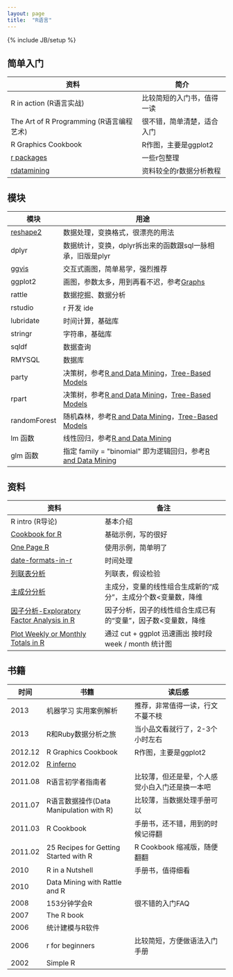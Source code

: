 ```yaml
---
layout: page
title:  "R语言"
---
```

{% include JB/setup %}


## 简单入门

| 资料 | 简介 |
| ---- | ---- |
| R in action (R语言实战) | 比较简短的入门书，值得一读
| The Art of R Programming (R语言编程艺术) | 很不错，简单清楚，适合入门
| R Graphics Cookbook | R作图，主要是ggplot2
| [r packages](http://bbs.pinggu.org/thread-2477637-1-1.html) | 一些r包整理
| [rdatamining](http://www.rdatamining.com/) | 资料较全的r数据分析教程

## 模块

| 模块 | 用途 |
| ---- | ---- |
| [reshape2](http://cran.r-project.org/web/packages/reshape2/reshape2.pdf) | 数据处理，变换格式，很漂亮的用法
| dplyr | 数据统计，变换，dplyr拆出来的函数跟sql一脉相承，旧版是plyr
| [ggvis](http://ggvis.rstudio.com/) | 交互式画图，简单易学，强烈推荐
| ggplot2 | 画图，参数太多，用到再看不迟，参考[Graphs](http://wiki.stdout.org/rcookbook/Graphs/)
| rattle | 数据挖掘、数据分析
| rstudio | r 开发 ide
| lubridate | 时间计算，基础库
| stringr | 字符串，基础库
| sqldf | 数据查询
| RMYSQL | 数据库
| party | 决策树，参考[R and Data Mining](http://cran.r-project.org/doc/contrib/Zhao_R_and_data_mining.pdf)，[Tree-Based Models](http://www.statmethods.net/advstats/cart.html)
| rpart | 决策树，参考[R and Data Mining](http://cran.r-project.org/doc/contrib/Zhao_R_and_data_mining.pdf)，[Tree-Based Models](http://www.statmethods.net/advstats/cart.html)
| randomForest | 随机森林，参考[R and Data Mining](http://cran.r-project.org/doc/contrib/Zhao_R_and_data_mining.pdf)，[Tree-Based Models](http://www.statmethods.net/advstats/cart.html)
| lm 函数 | 线性回归，参考[R and Data Mining](http://cran.r-project.org/doc/contrib/Zhao_R_and_data_mining.pdf)
| glm 函数 | 指定 family = "binomial" 即为逻辑回归，参考[R and Data Mining](http://cran.r-project.org/doc/contrib/Zhao_R_and_data_mining.pdf)


## 资料

| 资料 | 备注 |
| ---- | ---- |
| R intro (R导论) | 基本介绍
| [Cookbook for R](http://wiki.stdout.org/rcookbook/) | 基础示例，写的很好
| [One Page R](http://onepager.togaware.com/) | 使用示例，简单明了
| [date-formats-in-r](http://www.r-bloggers.com/date-formats-in-r/) | 时间处理
| [列联表分析](http://wenku.baidu.com/link?url=BExg2hfnu01XzoPVH8lrJSubWPxZkVcXnEgFsIiz3l5vVgfunO7dSOEwcGoMcn17lJ6wwUE3STi6mC2c0u_IgBtdPYNJSG5X5HsjUiSxRN7) | 列联表，假设检验
| [主成分分析](http://blog.sina.com.cn/s/blog_4da7b8a90101kmss.html) | 主成分，变量的线性组合生成新的“成分”，主成分个数<变量数，降维
| [因子分析-Exploratory Factor Analysis in R](https://www.psych.umn.edu/faculty/waller/classes/FA2010/FAinR/FAinR.pdf) | 因子分析，因子的线性组合生成已有的“变量”，因子数<变量数，降维
| [Plot Weekly or Monthly Totals in R](http://www.r-bloggers.com/plot-weekly-or-monthly-totals-in-r/) | 通过 cut + ggplot 迅速画出 按时段　week / month 统计图


## 书籍

| 时间 | 书籍 | 读后感 |
| ---- | ---- | ------ |
| 2013 | 机器学习 实用案例解析 | 推荐，非常值得一读，行文不蔓不枝
| 2013 | R和Ruby数据分析之旅 | 当小品文看就行了，2-3个小时左右
| 2012.12 | R Graphics Cookbook | R作图，主要是ggplot2
| 2012.02 | [R inferno](http://www.burns-stat.com/pages/Tutor/R_inferno.pdf) | 
| 2011.08 | R语言初学者指南者 | 比较薄，但还是晕，个人感觉小白入门还是换一本吧
| 2011.07 | R语言数据操作(Data Manipulation with R) | 比较薄，当数据处理手册可以
| 2011.03 | R Cookbook | 手册书，还不错，用到的时候记得翻
| 2011.02 | 25 Recipes for Getting Started with R | R Cookbook 缩减版，随便翻翻
| 2010 | R in a  Nutshell | 手册书，值得细看
| 2010 | Data Mining with Rattle and R | 
| 2008 | 153分钟学会R | 很不错的入门FAQ
| 2007 | The R book | 
| 2006 | 统计建模与R软件 | 
| 2006 | r for beginners | 比较简短，方便做语法入门手册
| 2002 | Simple R | 
